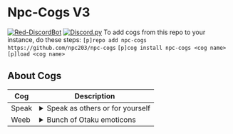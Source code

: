# Npc-Cogs V3
[![Red-DiscordBot](https://img.shields.io/badge/Red--DiscordBot-V3-red.svg)](https://github.com/Cog-Creators/Red-DiscordBot) [![Discord.py](https://img.shields.io/badge/Discord.py-rewrite-blue.svg)](https://github.com/Rapptz/discord.py/tree/rewrite)
To add cogs from this repo to your instance, do these steps:
`[p]repo add npc-cogs https://github.com/npc203/npc-cogs`
`[p]cog install npc-cogs <cog name>`
`[p]load <cog name>`

## About Cogs
| Cog | Description |
| --- | ----------- |
| Speak | <details><summary>Speak as others or for yourself</summary>This uses webhooks to mimic the person's identity and speak what you type, it also can speak stuff for you (insults and sadme)</details>
| Weeb | <details><summary>Bunch of Otaku emoticons</summary>Expwess youw weebness using the bunch of wandom weeb emoticons UwU</details>
                                                                                                                                                                                                                          